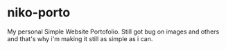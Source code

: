 # niko-porto
 My personal Simple Website Portofolio. Still got bug on images and others and that's why i'm making it still as simple as i can.
